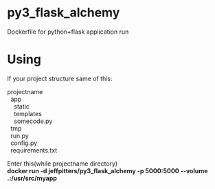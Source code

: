 # py3_flask_alchemy
Dockerfile for python+flask application run

# Using
If your project structure same of this:

projectname  
 &nbsp;&nbsp;app  
 &nbsp;&nbsp;&nbsp;&nbsp;static  
 &nbsp;&nbsp;&nbsp;&nbsp;templates  
 &nbsp;&nbsp;&nbsp;&nbsp;somecode.py  
 &nbsp;&nbsp;tmp  
 &nbsp;&nbsp;run.py  
 &nbsp;&nbsp;config.py  
 &nbsp;&nbsp;requirements.txt  

Enter this(while projectname directory)  
__docker run -d jeffpitters/py3_flask_alchemy -p 5000:5000 --volume .:/usr/src/myapp__

